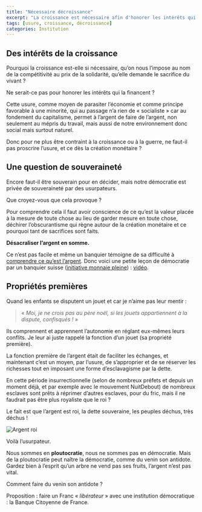 ```yaml
---
title: "Nécessaire décroissance"
excerpt: "La croissance est nécessaire afin d'honorer les intérêts qui la financent."
tags: [usure, croissance, décroissance]
categories: Institution
---
```


## Des intérêts de la croissance 

Pourquoi la croissance est-elle si nécessaire, qu’on nous l’impose au nom de la compétitivité au prix de la solidarité, qu’elle demande le sacrifice du vivant ? 

Ne serait-ce pas pour honorer les intérêts qui la financent ?

Cette usure, comme moyen de parasiter l’économie et comme principe favorable à une minorité, qui au passage n’a rien de « socialiste » car au fondement du capitalisme, permet à l’argent de faire de l’argent, non seulement au mépris du travail, mais aussi de notre environnement donc social mais surtout naturel.

Donc pour ne plus être contraint à la croissance ou à la guerre, ne faut-il pas proscrire l’usure, et ce dès la création monétaire ? 

## Une question de souveraineté 

Encore faut-il être souverain pour en décider, mais notre démocratie est privée de souveraineté par des usurpateurs.

Que croyez-vous que cela provoque ? 

Pour comprendre cela il faut avoir conscience de ce qu’est la valeur placée à la mesure de toute chose au lieu de garder mesure en toute chose, déchirer l’obscurantisme qui règne autour de la création monétaire et ce pourquoi tant de sacrifices sont faits. 

**Désacraliser l’argent en somme.**

Ce n’est pas facile et même un banquier témoigne de sa difficulté à [comprendre ce qu’est l’argent](http://www.scoop.it/t/comprendre-la-monnaie). Donc voici une petite leçon de démocratie par un banquier suisse ([initiative monnaie pleine](http://www.initiative-monnaie-pleine.ch)) : [vidéo](https://youtu.be/dmwtBcU0qtA).

## Propriétés premières

Quand les enfants se disputent un jouet et car je n’aime pas leur mentir : 

> « *Moi, je ne crois pas au père noël, si les jouets appartiennent à la dispute, confisqués !* » 

Ils comprennent et apprennent l’autonomie en réglant eux-mêmes leurs conflits. Je leur ai juste rappelé la fonction d’un jouet (sa propriété première).

La fonction première de l’argent était de faciliter les échanges, et maintenant c’est un moyen, par l’usure, de s’approprier et de se réserver les richesses tout en imposant une forme d’esclavagisme par la dette.

En cette période insurrectionnelle (selon de nombreux préfets et depuis un moment déjà, et par exemple avec le mouvement NuitDebout) de nombreux esclaves sont prêts à réprimer d’autres esclaves, pour du fric, mais il ne faudrait pas être plus royaliste que le roi ?

Le fait est que l’argent est roi, la dette souveraine, les peuples déchus, très déchus !

![Argent roi](https://demascarade.files.wordpress.com/2013/11/539762_3703267237555_546204851_n.jpg)

Voilà l’usurpateur.

Nous sommes en **ploutocratie**, nous ne sommes pas en démocratie.
Mais de la ploutocratie peut naître la démocratie, comme du venin son antidote.
Gardez bien à l’esprit qu’un arbre ne vend pas ses fruits, l’argent n’est pas vital. 

Comment faire du venin son antidote ?

Proposition : faire un Franc « _libérateur_ » avec une institution démocratique : la Banque Citoyenne de France.